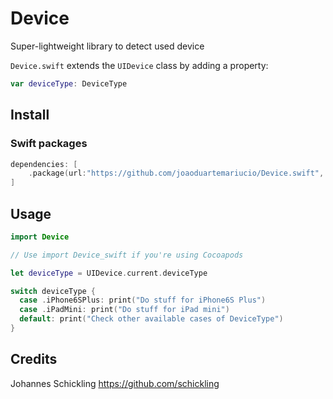 # Device

Super-lightweight library to detect used device

`Device.swift` extends the `UIDevice` class by adding a property:

```swift
var deviceType: DeviceType
```

## Install

### Swift packages

```swift
dependencies: [
    .package(url:"https://github.com/joaoduartemariucio/Device.swift", from: "1.3.0")
]
```

## Usage

```swift
import Device

// Use import Device_swift if you're using Cocoapods

let deviceType = UIDevice.current.deviceType

switch deviceType {
  case .iPhone6SPlus: print("Do stuff for iPhone6S Plus")
  case .iPadMini: print("Do stuff for iPad mini")
  default: print("Check other available cases of DeviceType")
}
```

## Credits

Johannes Schickling
https://github.com/schickling
